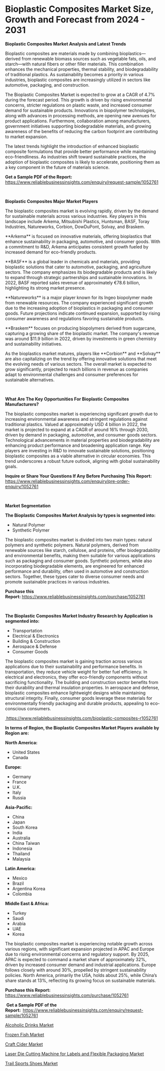 <p><h1>Bioplastic Composites Market Size, Growth and Forecast from 2024 - 2031</h1></p><p><strong>Bioplastic Composites Market Analysis and Latest Trends</strong></p>
<p><p>Bioplastic composites are materials made by combining bioplastics—derived from renewable biomass sources such as vegetable fats, oils, and starch—with natural fibers or other filler materials. This combination enhances the mechanical properties, thermal stability, and biodegradability of traditional plastics. As sustainability becomes a priority in various industries, bioplastic composites are increasingly utilized in sectors like automotive, packaging, and construction.</p><p>The Bioplastic Composites Market is expected to grow at a CAGR of 4.7% during the forecast period. This growth is driven by rising environmental concerns, stricter regulations on plastic waste, and increased consumer demand for sustainable products. Innovations in biopolymer technologies, along with advances in processing methods, are opening new avenues for product applications. Furthermore, collaboration among manufacturers, government initiatives supporting biodegradable materials, and growing awareness of the benefits of reducing the carbon footprint are contributing to market expansion.</p><p>The latest trends highlight the introduction of enhanced bioplastic composite formulations that provide better performance while maintaining eco-friendliness. As industries shift toward sustainable practices, the adoption of bioplastic composites is likely to accelerate, positioning them as a key component in the future of materials science.</p></p>
<p><strong>Get a Sample PDF of the Report:&nbsp;</strong> <a href="https://www.reliablebusinessinsights.com/enquiry/request-sample/1052761?utm_campaign=39&utm_medium=2&utm_source=Github&utm_content=ia&utm_term=07122024&utm_id=bioplastic-composites">https://www.reliablebusinessinsights.com/enquiry/request-sample/1052761</a></p>
<p>&nbsp;</p>
<p><strong>Bioplastic Composites Major Market Players</strong></p>
<p><p>The bioplastic composites market is evolving rapidly, driven by the demand for sustainable materials across various industries. Key players in this landscape include Arkema, Mitsubishi Plastics, Huntsman, BASF, Toray Industries, Natureworks, Corbion, DowDuPont, Solvay, and Braskem.</p><p>**Arkema** is focused on innovative materials, offering bioplastics that enhance sustainability in packaging, automotive, and consumer goods. With a commitment to R&D, Arkema anticipates consistent growth fueled by increased demand for eco-friendly products.</p><p>**BASF** is a global leader in chemicals and materials, providing bioplastic solutions that cater to automotive, packaging, and agriculture sectors. The company emphasizes its biodegradable products and is likely to expand through strategic partnerships and sustainable innovations. In 2022, BASF reported sales revenue of approximately €78.6 billion, highlighting its strong market presence.</p><p>**Natureworks** is a major player known for its Ingeo biopolymer made from renewable resources. The company experienced significant growth due to the increasing adoption of bioplastics in packaging and consumer goods. Future projections indicate continued expansion, supported by rising consumer awareness and regulations favoring sustainable products.</p><p>**Braskem** focuses on producing biopolymers derived from sugarcane, capturing a growing share of the bioplastic market. The company's revenue was around $11.9 billion in 2022, driven by investments in green chemistry and sustainability initiatives.</p><p>As the bioplastics market matures, players like **Corbion** and **Solvay** are also capitalizing on the trend by offering innovative solutions that meet the evolving needs of various sectors. The overall market is expected to grow significantly, projected to reach billions in revenue as companies adapt to environmental challenges and consumer preferences for sustainable alternatives.</p></p>
<p>&nbsp;</p>
<p><strong>What Are The Key Opportunities For Bioplastic Composites Manufacturers?</strong></p>
<p><p>The bioplastic composites market is experiencing significant growth due to increasing environmental awareness and stringent regulations against traditional plastics. Valued at approximately USD 4 billion in 2022, the market is projected to expand at a CAGR of around 16% through 2030, driven by demand in packaging, automotive, and consumer goods sectors. Technological advancements in material properties and biodegradability are enhancing product performance and broadening application range. Key players are investing in R&D to innovate sustainable solutions, positioning bioplastic composites as a viable alternative in circular economies. This trend underscores a robust future outlook, aligning with global sustainability goals.</p></p>
<p><strong>Inquire or Share Your Questions If Any Before Purchasing This Report:</strong> <a href="https://www.reliablebusinessinsights.com/enquiry/pre-order-enquiry/1052761?utm_campaign=39&utm_medium=2&utm_source=Github&utm_content=ia&utm_term=07122024&utm_id=bioplastic-composites">https://www.reliablebusinessinsights.com/enquiry/pre-order-enquiry/1052761</a></p>
<p>&nbsp;</p>
<p><strong>Market Segmentation</strong></p>
<p><strong>The Bioplastic Composites Market Analysis by types is segmented into:</strong></p>
<p><ul><li>Natural Polymer</li><li>Synthetic Polymer</li></ul></p>
<p><p>The bioplastic composites market is divided into two main types: natural polymers and synthetic polymers. Natural polymers, derived from renewable sources like starch, cellulose, and proteins, offer biodegradability and environmental benefits, making them suitable for various applications such as packaging and consumer goods. Synthetic polymers, while also incorporating biodegradable elements, are engineered for enhanced performance and durability, often used in automotive and construction sectors. Together, these types cater to diverse consumer needs and promote sustainable practices in various industries.</p></p>
<p><strong>Purchase this Report:&nbsp;</strong><a href="https://www.reliablebusinessinsights.com/purchase/1052761?utm_campaign=39&utm_medium=2&utm_source=Github&utm_content=ia&utm_term=07122024&utm_id=bioplastic-composites">https://www.reliablebusinessinsights.com/purchase/1052761</a></p>
<p>&nbsp;</p>
<p><strong>The Bioplastic Composites Market Industry Research by Application is segmented into:</strong></p>
<p><ul><li>Transportation</li><li>Electrical & Electronics</li><li>Building & Construction</li><li>Aerospace & Defense</li><li>Consumer Goods</li></ul></p>
<p><p>The bioplastic composites market is gaining traction across various applications due to their sustainability and performance benefits. In transportation, they reduce vehicle weight for better fuel efficiency. In electrical and electronics, they offer eco-friendly components without sacrificing functionality. The building and construction sector benefits from their durability and thermal insulation properties. In aerospace and defense, bioplastic composites enhance lightweight designs while maintaining structural integrity. Finally, consumer goods leverage these materials for environmentally friendly packaging and durable products, appealing to eco-conscious consumers.</p></p>
<p><a href="https://www.reliablebusinessinsights.com/bioplastic-composites-r1052761?utm_campaign=39&utm_medium=2&utm_source=Github&utm_content=ia&utm_term=07122024&utm_id=bioplastic-composites">&nbsp;https://www.reliablebusinessinsights.com/bioplastic-composites-r1052761</a></p>
<p><strong>In terms of Region, the Bioplastic Composites Market Players available by Region are:</strong></p>
<p>
    <p> <strong> North America: </strong>
        <ul>
            <li>United States</li>
            <li>Canada</li>
        </ul>
        </p> 
    <p> <strong> Europe: </strong>
        <ul>
            <li>Germany</li>
            <li>France</li>
            <li>U.K.</li>
            <li>Italy</li>
            <li>Russia</li>
        </ul>
        </p> 
    <p> <strong> Asia-Pacific: </strong>
        <ul>
            <li>China</li>
            <li>Japan</li>
            <li>South Korea</li>
            <li>India</li>
            <li>Australia</li>
            <li>China Taiwan</li>
            <li>Indonesia</li>
            <li>Thailand</li>
            <li>Malaysia</li>
        </ul>
        </p> 
    <p> <strong> Latin America: </strong>
        <ul>
            <li>Mexico</li>
            <li>Brazil</li>
            <li>Argentina Korea</li>
            <li>Colombia</li>
        </ul>
        </p> 
    <p> <strong> Middle East & Africa: </strong>
        <ul>
            <li>Turkey</li>
            <li>Saudi</li>
            <li>Arabia</li>
            <li>UAE</li>
            <li>Korea</li>
        </ul>
    </p>
    </p>
<p><p>The bioplastic composites market is experiencing notable growth across various regions, with significant expansion projected in APAC and Europe due to rising environmental concerns and regulatory support. By 2025, APAC is expected to command a market share of approximately 32%, driven by increased consumer demand and industrial applications. Europe follows closely with around 30%, propelled by stringent sustainability policies. North America, primarily the USA, holds about 25%, while China’s share stands at 13%, reflecting its growing focus on sustainable materials.</p></p>
<p><strong>Purchase this Report: </strong><a href="https://www.reliablebusinessinsights.com/purchase/1052761?utm_campaign=39&utm_medium=2&utm_source=Github&utm_content=ia&utm_term=07122024&utm_id=bioplastic-composites">https://www.reliablebusinessinsights.com/purchase/1052761</a></p>
<p>&nbsp;<strong>Get a Sample PDF of the Report:&nbsp;&nbsp;</strong><a href="https://www.reliablebusinessinsights.com/enquiry/request-sample/1052761?utm_campaign=39&utm_medium=2&utm_source=Github&utm_content=ia&utm_term=07122024&utm_id=bioplastic-composites">https://www.reliablebusinessinsights.com/enquiry/request-sample/1052761</a></p>
<p><strong></strong></p>
<p><p><a href="https://www.linkedin.com/pulse/market-trends-alcoholic-drinks-industry-size-share-projected-snwle?utm_campaign=39&utm_medium=2&utm_source=Github&utm_content=ia&utm_term=07122024&utm_id=bioplastic-composites">Alcoholic Drinks Market</a></p><p><a href="https://www.linkedin.com/pulse/detailed-market-research-frozen-fish-analysis-cagr-47-impact-global-bxmye?utm_campaign=39&utm_medium=2&utm_source=Github&utm_content=ia&utm_term=07122024&utm_id=bioplastic-composites">Frozen Fish Market</a></p><p><a href="https://www.linkedin.com/pulse/unlock-vital-data-craft-cider-market-financial-summary-shareholding-rorie?utm_campaign=39&utm_medium=2&utm_source=Github&utm_content=ia&utm_term=07122024&utm_id=bioplastic-composites">Craft Cider Market</a></p><p><a href="https://issuu.com/reportprime-2/docs/laser-die-cutting-machine-for-labels-and-flexible-?utm_campaign=39&utm_medium=2&utm_source=Github&utm_content=ia&utm_term=07122024&utm_id=bioplastic-composites">Laser Die Cutting Machine for Labels and Flexible Packaging Market</a></p><p><a href="https://issuu.com/reportprime-2/docs/trail-sports-shoes-market-size-2030.pptx?utm_campaign=39&utm_medium=2&utm_source=Github&utm_content=ia&utm_term=07122024&utm_id=bioplastic-composites">Trail Sports Shoes Market</a></p></p>